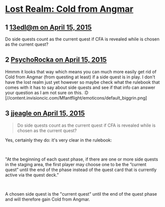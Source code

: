 # [Lost Realm: Cold from Angmar](https://community.fantasyflightgames.com/topic/169926-lost-realm-cold-from-angmar/)

## 1 [13edl@m on April 15, 2015](https://community.fantasyflightgames.com/topic/169926-lost-realm-cold-from-angmar/?do=findComment&comment=1570985)

Do side quests count as the current quest if CFA is revealed while is chosen as the current quest?

## 2 [PsychoRocka on April 15, 2015](https://community.fantasyflightgames.com/topic/169926-lost-realm-cold-from-angmar/?do=findComment&comment=1571033)

Hmmm it looks that way which means you can much more easily get rid of Cold from Angmar (from questing at least) if a side quest is in play. I don't have the lost realm just yet however so maybe check what the rulebook that comes with it has to say about side quests and see if that info can answer your question as I am not sure on this. :D [//content.invisioncic.com/Mfantflight/emoticons/default_biggrin.png]

## 3 [jjeagle on April 15, 2015](https://community.fantasyflightgames.com/topic/169926-lost-realm-cold-from-angmar/?do=findComment&comment=1571039)

> Do side quests count as the current quest if CFA is revealed while is chosen as the current quest?

Yes, certainly they do: it's very clear in the rulebook:

 

"At the beginning of each quest phase, if there are one or more side quests in the staging area, the first player may choose one to be the “current quest” until the end of the phase instead of the quest card that is currently active via the quest deck."

 

A chosen side quest is the "current quest" until the end of the quest phase and will therefore gain Cold from Angmar.

